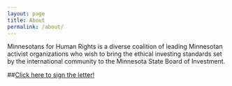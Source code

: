 ```yaml
---
layout: page
title: About
permalink: /about/
---
```


Minnesotans for Human Rights is a diverse coalition of leading Minnesotan activist organizations who wish to bring the ethical investing standards set by the international community to the Minnesota State Board of Investment.

##[Click here to sign the letter!](https://forms.gle/tHgMV44jnT69SfnY6 "Google Form to Support MN 4 Human Rights")